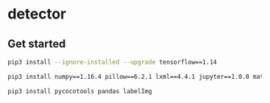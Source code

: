 # detector

## Get started

```sh
pip3 install --ignore-installed --upgrade tensorflow==1.14
```

```sh
pip3 install numpy==1.16.4 pillow==6.2.1 lxml==4.4.1 jupyter==1.0.0 matplotlib==3.1.1 opencv-python==3.4.2.17 pathlib==1.0.1
```

```sh
pip3 install pycocotools pandas labelImg 
```


